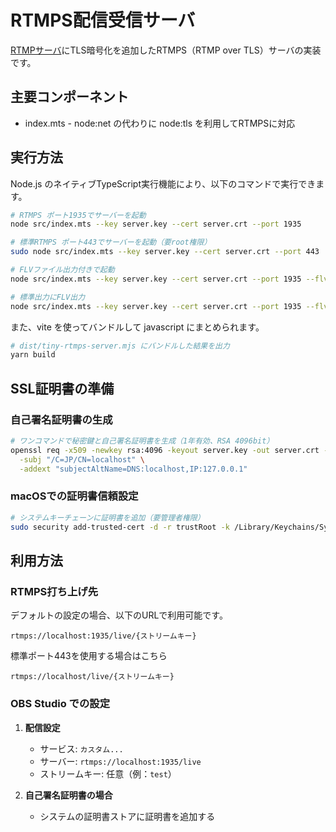 # RTMPS配信受信サーバ

[RTMPサーバ](../01-tiny-rtmp-server/)にTLS暗号化を追加したRTMPS（RTMP over TLS）サーバの実装です。

## 主要コンポーネント

- index.mts - node:net の代わりに node:tls を利用してRTMPSに対応

## 実行方法

Node.js のネイティブTypeScript実行機能により、以下のコマンドで実行できます。

```bash
# RTMPS ポート1935でサーバーを起動
node src/index.mts --key server.key --cert server.crt --port 1935

# 標準RTMPS ポート443でサーバーを起動（要root権限）
sudo node src/index.mts --key server.key --cert server.crt --port 443

# FLVファイル出力付きで起動
node src/index.mts --key server.key --cert server.crt --port 1935 --flv output.flv

# 標準出力にFLV出力
node src/index.mts --key server.key --cert server.crt --port 1935 --flv -
```

また、vite を使ってバンドルして javascript にまとめられます。

```bash
# dist/tiny-rtmps-server.mjs にバンドルした結果を出力
yarn build
```

## SSL証明書の準備

### 自己署名証明書の生成

```bash
# ワンコマンドで秘密鍵と自己署名証明書を生成（1年有効、RSA 4096bit）
openssl req -x509 -newkey rsa:4096 -keyout server.key -out server.crt -days 365 -nodes \
  -subj "/C=JP/CN=localhost" \
  -addext "subjectAltName=DNS:localhost,IP:127.0.0.1"
```

### macOSでの証明書信頼設定

```bash
# システムキーチェーンに証明書を追加（要管理者権限）
sudo security add-trusted-cert -d -r trustRoot -k /Library/Keychains/System.keychain server.crt
```

## 利用方法

### RTMPS打ち上げ先

デフォルトの設定の場合、以下のURLで利用可能です。

```
rtmps://localhost:1935/live/{ストリームキー}
```

標準ポート443を使用する場合はこちら
```
rtmps://localhost/live/{ストリームキー}
```

### OBS Studio での設定

1. **配信設定**
   - サービス: `カスタム...`
   - サーバー: `rtmps://localhost:1935/live`
   - ストリームキー: 任意（例：`test`）

2. **自己署名証明書の場合**
   - システムの証明書ストアに証明書を追加する

